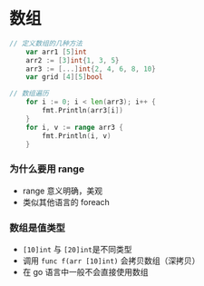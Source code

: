 # 数组





```go
// 定义数组的几种方法
	var arr1 [5]int
	arr2 := [3]int{1, 3, 5}
	arr3 := [...]int{2, 4, 6, 8, 10}
	var grid [4][5]bool
```





```go
// 数组遍历
	for i := 0; i < len(arr3); i++ {
		fmt.Println(arr3[i])
	}
	for i, v := range arr3 {
		fmt.Println(i, v)
	}
```



### 为什么要用 range



- range 意义明确，美观
- 类似其他语言的 foreach



### 数组是值类型



- `[10]int` 与 `[20]int`是不同类型
- 调用 `func f(arr [10]int)` 会拷贝数组（深拷贝）
- 在 go 语言中一般不会直接使用数组